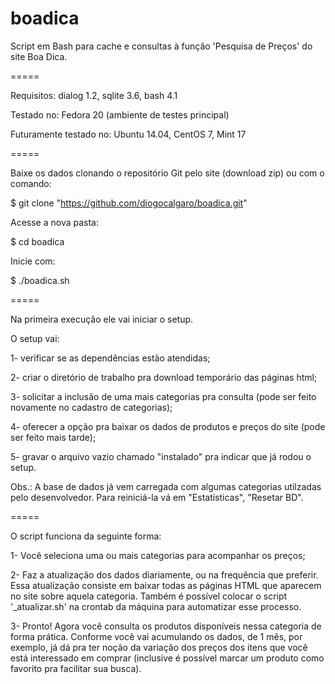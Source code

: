 boadica
=======

Script em Bash para cache e consultas à função 'Pesquisa de Preços' do site Boa Dica.

=====

Requisitos: dialog 1.2, sqlite 3.6, bash 4.1

Testado no: Fedora 20 (ambiente de testes principal)

Futuramente testado no: Ubuntu 14.04, CentOS 7, Mint 17

=====

Baixe os dados clonando o repositório Git pelo site (download zip) ou com o comando:

$ git clone "https://github.com/diogocalgaro/boadica.git"

Acesse a nova pasta:

$ cd boadica

Inicie com:

$ ./boadica.sh

=====

Na primeira execução ele vai iniciar o setup.

O setup vai:

1- verificar se as dependências estão atendidas; 

2- criar o diretório de trabalho pra download temporário das páginas html; 

3- solicitar a inclusão de uma mais categorias pra consulta (pode ser feito novamente no cadastro de categorias); 

4- oferecer a opção pra baixar os dados de produtos e preços do site (pode ser feito mais tarde); 

5- gravar o arquivo vazio chamado "instalado" pra indicar que já rodou o setup.

Obs.: A base de dados já vem carregada com algumas categorias utilzadas pelo desenvolvedor. Para reiniciá-la vá em "Estatísticas", "Resetar BD".

=====

O script funciona da seguinte forma:

1- Você seleciona uma ou mais categorias para acompanhar os preços;

2- Faz a atualização dos dados diariamente, ou na frequência que preferir. Essa atualização consiste em baixar todas as páginas HTML que aparecem no site sobre aquela categoria. Também é possível colocar o script '_atualizar.sh' na crontab da máquina para automatizar esse processo.

3- Pronto! Agora você consulta os produtos disponíveis nessa categoria de forma prática. Conforme você vai acumulando os dados, de 1 mês, por exemplo, já dá pra ter noção da variação dos preços dos itens que você está interessado em comprar (inclusive é possível marcar um produto como favorito pra facilitar sua busca).

